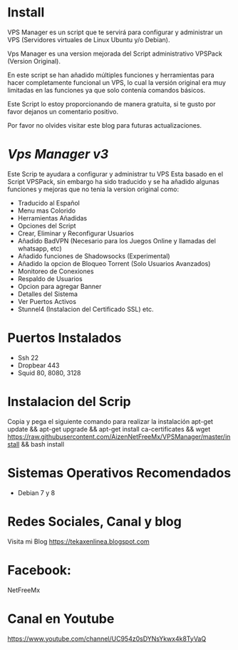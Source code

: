 
# Install

VPS Manager es un script que te servirá para configurar y administrar un VPS (Servidores virtuales de Linux Ubuntu y/o Debian).


Vps Manager es una version mejorada del  Script administrativo VPSPack (Version Original). 

En este script se han añadido múltiples funciones y herramientas para hacer completamente funcional un VPS, lo cual la versión original era muy limitadas en las funciones ya que solo contenía comandos básicos.

Este Script lo estoy proporcionando de manera gratuita, si te gusto por favor dejanos un comentario positivo.

Por favor no olvides visitar este blog para futuras actualizaciones.

# *Vps Manager v3*

Este Scrip te ayudara a configurar y administrar tu VPS
Esta basado en el Script VPSPack, sin embargo ha sido traducido y se ha añadido algunas funciones y mejoras que no tenia la version original como:

* Traducido al Español
* Menu mas Colorido
* Herramientas Añadidas
* Opciones del Script
* Crear, Eliminar y Reconfigurar Usuarios
* Añadido BadVPN (Necesario para los Juegos Online y llamadas del whatsapp, etc)
* Añadido funciones de Shadowsocks (Experimental)
* Añadido la opcion de Bloqueo Torrent (Solo Usuarios Avanzados)
* Monitoreo de Conexiones
* Respaldo de Usuarios
* Opcion para agregar Banner
* Detalles del Sistema
* Ver Puertos Activos
* Stunnel4 (Instalacion del Certificado SSL)
etc.

# Puertos Instalados

* Ssh 22
* Dropbear 443
* Squid 80, 8080, 3128

# Instalacion del Scrip

Copia y pega el siguiente comando para realizar la instalación
apt-get update && apt-get upgrade && apt-get install ca-certificates && wget https://raw.githubusercontent.com/AizenNetFreeMx/VPSManager/master/install && bash install

# Sistemas Operativos Recomendados

* Debian 7 y 8

# Redes Sociales, Canal y blog

Visita mi Blog https://tekaxenlinea.blogspot.com

# Facebook: 

NetFreeMx

# Canal en Youtube 

https://www.youtube.com/channel/UC954z0sDYNsYkwx4k8TyVaQ
